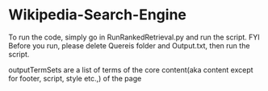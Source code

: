 # Wikipedia-Search-Engine

To run the code, simply go in RunRankedRetrieval.py and run the script.
FYI Before you run, please delete Quereis folder and Output.txt, then run the script.


outputTermSets are a list of terms of the core content(aka content except for footer, script, style etc.,) of the page
